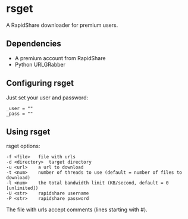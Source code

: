 rsget
====

A RapidShare downloader for premium users.

Dependencies
------------

 * A premium account from RapidShare
 * Python URLGRabber

Configuring rsget
-----------------

Just set your user and password:
   
    _user = ""
    _pass = ""

Using rsget
-----------

rsget options:

    -f <file>	file with urls
    -d <directory>	target directory
    -u <url>	a url to download
    -t <num>	number of threads to use (default = number of files to download)
    -l <num>	the total bandwidth limit (KB/second, default = 0 [unlimited])
    -U <str>	rapidshare username
    -P <str>	rapidshare password

The file with urls accept comments (lines starting with #).
